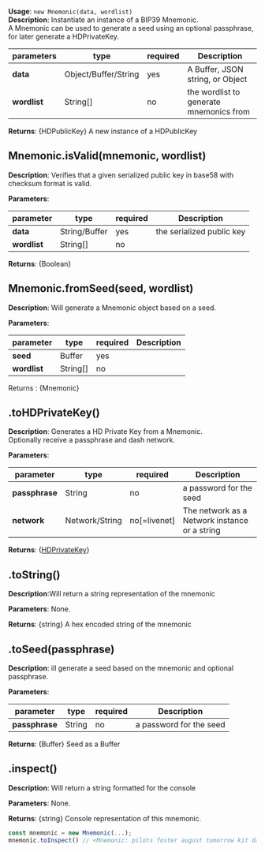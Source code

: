 **Usage**: `new Mnemonic(data, wordlist)`  
**Description**: Instantiate an instance of a BIP39 Mnemonic.  
A Mnemonic can be used to generate a seed using an optional passphrase, for later generate a HDPrivateKey.

| parameters                                | type                   | required           | Description                                                                                                                                                                    |  
|-------------------------------------------|------------------------|--------------------| ------------------------------------------------------------------------------------------------------------------------------------------------------------------------------ |
| **data**                                  | Object/Buffer/String   | yes                | A Buffer, JSON string, or Object                            |
| **wordlist**                              | String[]               | no                 | the wordlist to generate mnemonics from                                                                                                                             |

**Returns**: {HDPublicKey} A new instance of a HDPublicKey

## Mnemonic.isValid(mnemonic, wordlist)

**Description**: Verifies that a given serialized public key in base58 with checksum format is valid.

**Parameters**: 

| parameter                                 | type            | required           | Description                                                                                                                                                                    |  
|-------------------------------------------|-----------------|--------------------| ------------------------------------------------------------------------------------------------------------------------------------------------------------------------------ |
| **data**                                  | String/Buffer   | yes                | the serialized public key                                                                                                                             |
| **wordlist**                              | String[]        | no                 |                                                                                                                              |

**Returns**: {Boolean}

## Mnemonic.fromSeed(seed, wordlist)
**Description**:  Will generate a Mnemonic object based on a seed.

**Parameters**:

| parameter                                | type            | required           | Description                                                                                                                                                                    |  
|------------------------------------------|-----------------|--------------------| ------------------------------------------------------------------------------------------------------------------------------------------------------------------------------ |
| **seed**                                 | Buffer          | yes                |                                                                                                             |
| **wordlist**                             | String[]        | no                 |                                                                                                             |

Returns : {Mnemonic} 


## .toHDPrivateKey()
**Description**:  Generates a HD Private Key from a Mnemonic.  
Optionally receive a passphrase and dash network.

**Parameters**: 

| parameter                                 | type            | required           | Description                                                                                                                                                                    |  
|-------------------------------------------|-----------------|--------------------| ------------------------------------------------------------------------------------------------------------------------------------------------------------------------------ |
| **passphrase**                            | String          | no                 | a password for the seed                                                                                                                             |
| **network**                               | Network/String  | no[=livenet]       | The network as a Network instance or a string                                                              |
  

**Returns**: {[HDPrivateKey](/usage/Mnemonic)}

## .toString()
**Description**:Will return a string representation of the mnemonic 

**Parameters**: None.  

**Returns**: {string} A hex encoded string of the mnemonic

## .toSeed(passphrase)
**Description**: ill generate a seed based on the mnemonic and optional passphrase.

**Parameters**: 

| parameter                                 | type            | required           | Description                                                                                                                                                                    |  
|-------------------------------------------|-----------------|--------------------| ------------------------------------------------------------------------------------------------------------------------------------------------------------------------------ |
| **passphrase**                            | String          | no                 | a password for the seed                                                                                                                             |
  
**Returns**: {Buffer} Seed as a Buffer

## .inspect()
**Description**: Will return a string formatted for the console

**Parameters**: None.  

**Returns**: {string} Console representation of this mnemonic.

```js
const mnemonic = new Mnemonic(...);
mnemonic.toInspect() // <Mnemonic: pilots foster august tomorrow kit daughter unknown awesome model town village master>
```


